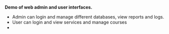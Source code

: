 **Demo of web admin and user interfaces.**
+ Admin can login and manage different databases, view reports and logs.
+ User can login and view services and manage courses
+ 
